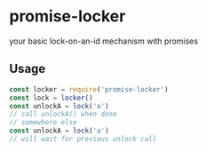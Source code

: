 
# promise-locker

your basic lock-on-an-id mechanism with promises

## Usage

```js
const locker = require('promise-locker')
const lock = locker()
const unlockA = lock('a')
// call unlockA() when done
// somewhere else
const unlockA = lock('a')
// will wait for previous unlock call
```
